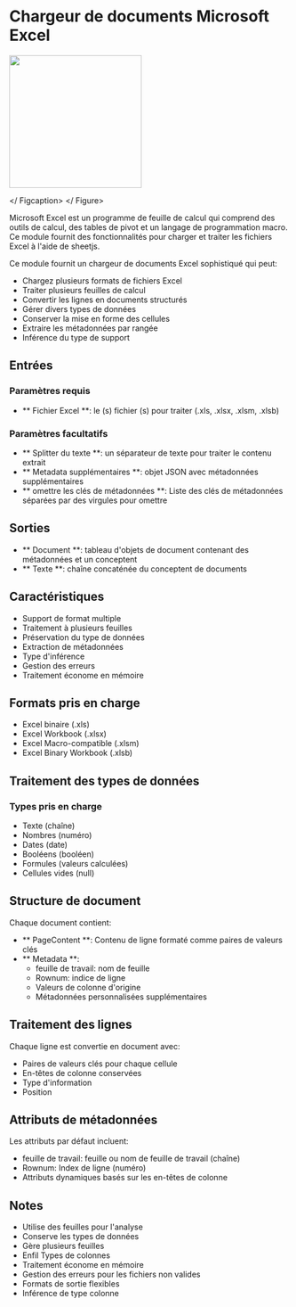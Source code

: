 # Chargeur de documents Microsoft Excel

<gigne> <img src = "../../../. GitBook / Assets / Image (285) .png" alt = "" width = "238"> <Figcaption> </ Figcaption> </ Figure>

Microsoft Excel est un programme de feuille de calcul qui comprend des outils de calcul, des tables de pivot et un langage de programmation macro. Ce module fournit des fonctionnalités pour charger et traiter les fichiers Excel à l'aide de sheetjs.

Ce module fournit un chargeur de documents Excel sophistiqué qui peut:
- Chargez plusieurs formats de fichiers Excel
- Traiter plusieurs feuilles de calcul
- Convertir les lignes en documents structurés
- Gérer divers types de données
- Conserver la mise en forme des cellules
- Extraire les métadonnées par rangée
- Inférence du type de support

## Entrées

### Paramètres requis
- ** Fichier Excel **: le (s) fichier (s) pour traiter (.xls, .xlsx, .xlsm, .xlsb)

### Paramètres facultatifs
- ** Splitter du texte **: un séparateur de texte pour traiter le contenu extrait
- ** Metadata supplémentaires **: objet JSON avec métadonnées supplémentaires
- ** omettre les clés de métadonnées **: Liste des clés de métadonnées séparées par des virgules pour omettre

## Sorties

- ** Document **: tableau d'objets de document contenant des métadonnées et un conceptent
- ** Texte **: chaîne concaténée du conceptent de documents

## Caractéristiques
- Support de format multiple
- Traitement à plusieurs feuilles
- Préservation du type de données
- Extraction de métadonnées
- Type d'inférence
- Gestion des erreurs
- Traitement économe en mémoire

## Formats pris en charge
- Excel binaire (.xls)
- Excel Workbook (.xlsx)
- Excel Macro-compatible (.xlsm)
- Excel Binary Workbook (.xlsb)

## Traitement des types de données

### Types pris en charge
- Texte (chaîne)
- Nombres (numéro)
- Dates (date)
- Booléens (booléen)
- Formules (valeurs calculées)
- Cellules vides (null)

## Structure de document
Chaque document contient:
- ** PageContent **: Contenu de ligne formaté comme paires de valeurs clés
- ** Metadata **:
  - feuille de travail: nom de feuille
  - Rownum: indice de ligne
  - Valeurs de colonne d'origine
  - Métadonnées personnalisées supplémentaires

## Traitement des lignes
Chaque ligne est convertie en document avec:
- Paires de valeurs clés pour chaque cellule
- En-têtes de colonne conservées
- Type d'information
- Position

## Attributs de métadonnées
Les attributs par défaut incluent:
- feuille de travail: feuille ou nom de feuille de travail (chaîne)
- Rownum: Index de ligne (numéro)
- Attributs dynamiques basés sur les en-têtes de colonne

## Notes
- Utilise des feuilles pour l'analyse
- Conserve les types de données
- Gère plusieurs feuilles
- Enfil Types de colonnes
- Traitement économe en mémoire
- Gestion des erreurs pour les fichiers non valides
- Formats de sortie flexibles
- Inférence de type colonne
